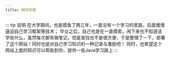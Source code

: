 ```yaml
---
title: 制作初衷
---
```


::: tip 说明
在大学期间，也是摸鱼了两三年，一直没有一个学习的思路，后面慢慢逼迫自己学习框架等技术；
毕业之后，自己也是在一直摸索，闲下来也不知道该学些什么，虽然每次都有做笔记，但是查找也不是很方便，于是整理了一下，部署了这个网站！同时也是对自己学习知识的一种记录与激励吧！
同时，也希望这个网站上面的知识可以帮助到你，提供一些Java学习路上
:::

